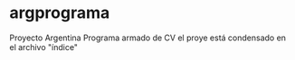 # argprograma
Proyecto Argentina Programa armado de CV
el proye está condensado en el archivo "índice"
